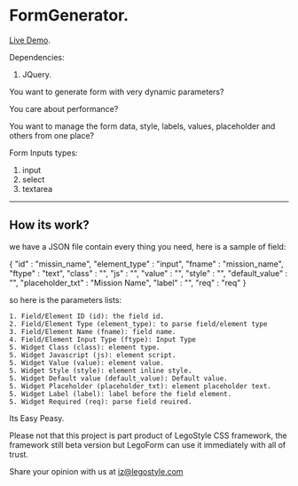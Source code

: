 FormGenerator.
=============

[Live Demo](http://islamzatary.com/projects/FormGenerator/form_generation.html).

Dependencies:

1. JQuery.


You want to generate form with very dynamic parameters?

You care about performance?

You want to manage the form data, style, labels, values, placeholder and others from one place?

Form Inputs types:

1. input
2. select
3. textarea
----------

	
How its work?
----------

we have a JSON file contain every thing you need, here is a sample of field:

{
	"id" : "missin_name",
	"element_type" : "input",
	"fname" : "mission_name",
	"ftype" :  "text",
	"class" : "",
	"js" : "",
	"value" : "",
	"style" : "",
	"default_value" : "",
	"placeholder_txt" : "Mission Name",
	"label" : "",
	"req" : "req"
}

so here is the parameters lists:

	1. Field/Element ID (id): the field id.
	2. Field/Element Type (element_type): to parse field/element type
	3. Field/Element Name (fname): field name.
	4. Field/Element Input Type (ftype): Input Type
	5. Widget Class (class): element type.
	5. Widget Javascript (js): element script.
	5. Widget Value (value): element value.
	5. Widget Style (style): element inline style.
	5. Widget Default value (default_value): Default value.
	5. Widget Placeholder (placeholder_txt): element placeholder text.
	5. Widget Label (label): label before the field element.
	5. Widget Required (req): parse field reuired.
	
Its Easy Peasy.

Please not that this project is part product of LegoStyle CSS framework, the framework still beta version but LegoForm can use it immediately with all of trust.

Share your opinion with us at iz@legostyle.com
